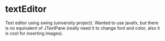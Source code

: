 # textEditor
Text editor using swing (university project). 
Wanted to use javafx, but there is no equivalent of JTextPane (really 
need it to change font and color, also it is cool for inserting images). 

